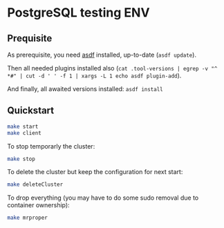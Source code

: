 # PostgreSQL testing ENV

## Prequisite

As prerequisite, you need [asdf](https://asdf-vm.com/) installed, up-to-date (`asdf update`).

Then all needed plugins installed also (`cat .tool-versions | egrep -v "^ *#" | cut -d ' ' -f 1 | xargs -L 1 echo asdf plugin-add`).

And finally, all awaited versions installed: `asdf install`

## Quickstart

```bash
make start
make client
```

To stop temporarly the cluster:

```bash
make stop
```

To delete the cluster but keep the configuration for next start:

```bash
make deleteCluster
```

To drop everything (you may have to do some sudo removal due to container ownership):

```bash
make mrproper
```
